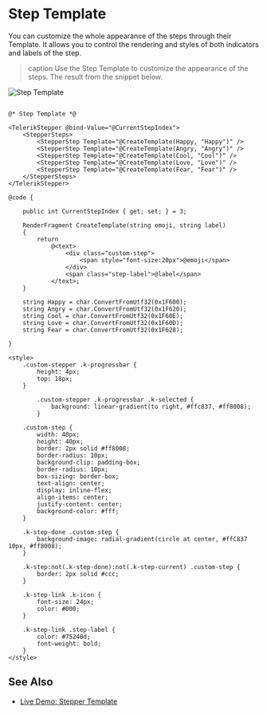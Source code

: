 

# Step Template

You can customize the whole appearance of the steps through their Template. It allows you to control the rendering and styles of both indicators and labels of the step.

>caption Use the Step Template to customize the appearance of the steps. The result from the snippet below.

![Step Template](images/step-template-example.png)

````RAZOR

@* Step Template *@

<TelerikStepper @bind-Value="@CurrentStepIndex">
    <StepperSteps>
        <StepperStep Template="@CreateTemplate(Happy, "Happy")" />
        <StepperStep Template="@CreateTemplate(Angry, "Angry")" />
        <StepperStep Template="@CreateTemplate(Cool, "Cool")" />
        <StepperStep Template="@CreateTemplate(Love, "Love")" />
        <StepperStep Template="@CreateTemplate(Fear, "Fear")" />
    </StepperSteps>
</TelerikStepper>

@code {

    public int CurrentStepIndex { get; set; } = 3;

    RenderFragment CreateTemplate(string emoji, string label)
    {
        return
            @<text>
                <div class="custom-step">
                    <span style="font-size:20px">@emoji</span>
                </div>
                <span class="step-label">@label</span>
            </text>;
    }

    string Happy = char.ConvertFromUtf32(0x1F600);
    string Angry = char.ConvertFromUtf32(0x1F620);
    string Cool = char.ConvertFromUtf32(0x1F60E);
    string Love = char.ConvertFromUtf32(0x1F60D);
    string Fear = char.ConvertFromUtf32(0x1F628);

}

<style>
    .custom-stepper .k-progressbar {
        height: 4px;
        top: 18px;
    }

        .custom-stepper .k-progressbar .k-selected {
            background: linear-gradient(to right, #ffc837, #ff8008);
        }

    .custom-step {
        width: 40px;
        height: 40px;
        border: 2px solid #ff8008;
        border-radius: 10px;
        background-clip: padding-box;
        border-radius: 10px;
        box-sizing: border-box;
        text-align: center;
        display: inline-flex;
        align-items: center;
        justify-content: center;
        background-color: #fff;
    }

    .k-step-done .custom-step {
        background-image: radial-gradient(circle at center, #ffC837 10px, #ff8008);
    }

    .k-step:not(.k-step-done):not(.k-step-current) .custom-step {
        border: 2px solid #ccc;
    }

    .k-step-link .k-icon {
        font-size: 24px;
        color: #000;
    }

    .k-step-link .step-label {
        color: #75240d;
        font-weight: bold;
    }
</style>
````

## See Also

* [Live Demo: Stepper Template](https://demos.telerik.com/blazor-ui/stepper/template)